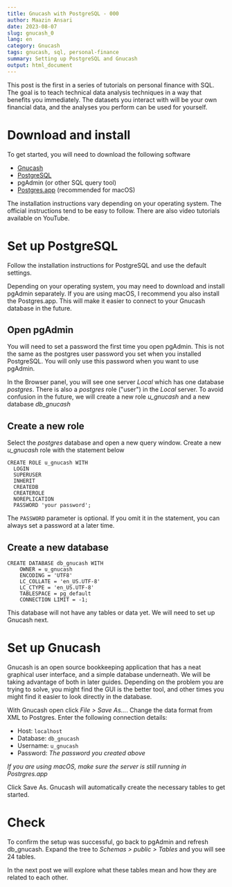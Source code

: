 ```yaml
---
title: Gnucash with PostgreSQL - 000
author: Maazin Ansari
date: 2023-08-07
slug: gnucash_0
lang: en
category: Gnucash
tags: gnucash, sql, personal-finance
summary: Setting up PostgreSQL and Gnucash
output: html_document
---
```


This post is the first in a series of tutorials on personal finance with SQL. The goal is to teach technical data analysis techniques in a way that benefits you immediately. The datasets you interact with will be your own financial data, and the analyses you perform can be used for yourself.

# Download and install 

To get started, you will need to download the following software

* [Gnucash](https://www.gnucash.org/download.phtml)
* [PostgreSQL](https://www.postgresql.org/download/)
* pgAdmin (or other SQL query tool)
* [Postgres.app](https://postgresapp.com/) (recommended for macOS)

The installation instructions vary depending on your operating system. The official instructions tend to be easy to follow. There are also video tutorials available on YouTube.

# Set up PostgreSQL

Follow the installation instructions for PostgreSQL and use the default settings. 

Depending on your operating system, you may need to download and install pgAdmin separately. If you are using macOS, I recommend you also install the Postgres.app. This will make it easier to connect to your Gnucash database in the future. 

## Open pgAdmin

You will need to set a password the first time you open pgAdmin. This is not the same as the postgres user password you set when you installed PostgreSQL. You will only use this password when you want to use pgAdmin.

In the Browser panel, you will see one server _Local_ which has one database _postgres_. There is also a _postgres_ role ("user") in the _Local_ server. To avoid confusion in the future, we will create a new role _u_gnucash_ and a new database _db_gnucash_ 

## Create a new role

Select the _postgres_ database and open a new query window. Create a new _u_gnucash_ role with the statement below

```
CREATE ROLE u_gnucash WITH
  LOGIN
  SUPERUSER
  INHERIT
  CREATEDB
  CREATEROLE
  NOREPLICATION
  PASSWORD 'your password';
```

The `PASSWORD` parameter is optional. If you omit it in the statement, you can always set a password at a later time. 

## Create a new database

```
CREATE DATABASE db_gnucash WITH 
    OWNER = u_gnucash
    ENCODING = 'UTF8'
    LC_COLLATE = 'en_US.UTF-8'
    LC_CTYPE = 'en_US.UTF-8'
    TABLESPACE = pg_default
    CONNECTION LIMIT = -1;
```

This database will not have any tables or data yet. We will need to set up Gnucash next.

# Set up Gnucash

Gnucash is an open source bookkeeping application that has a neat graphical user interface, and a simple database underneath. We will be taking advantage of both in later guides. Depending on the problem you are trying to solve, you might find the GUI is the better tool, and other times you might find it easier to look directly in the database.

With Gnucash open click _File > Save As..._. Change the data format from XML to Postgres. Enter the following connection details:

* Host: `localhost`
* Database: `db_gnucash`
* Username: `u_gnucash`
* Password: _The password you created above_

_If you are using macOS, make sure the server is still running in Postrgres.app_

Click Save As. Gnucash will automatically create the necessary tables to get started. 

# Check

To confirm the setup was successful, go back to pgAdmin and refresh db_gnucash. Expand the tree to _Schemas > public > Tables_ and you will see 24 tables.

In the next post we will explore what these tables mean and how they are related to each other. 

